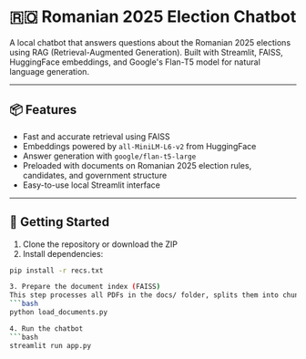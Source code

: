 # 🇷🇴 Romanian 2025 Election Chatbot

A local chatbot that answers questions about the Romanian 2025 elections using RAG (Retrieval-Augmented Generation). Built with Streamlit, FAISS, HuggingFace embeddings, and Google's Flan-T5 model for natural language generation.

---

## 📦 Features

- Fast and accurate retrieval using FAISS
- Embeddings powered by `all-MiniLM-L6-v2` from HuggingFace
- Answer generation with `google/flan-t5-large`
- Preloaded with documents on Romanian 2025 election rules, candidates, and government structure
- Easy-to-use local Streamlit interface

---

## 🚀 Getting Started

1. Clone the repository or download the ZIP
2. Install dependencies:
```bash
pip install -r recs.txt

3. Prepare the document index (FAISS)
This step processes all PDFs in the docs/ folder, splits them into chunks, generates embeddings, and saves a searchable FAISS index locally.
```bash
python load_documents.py

4. Run the chatbot
```bash
streamlit run app.py
